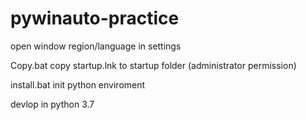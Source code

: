 # pywinauto-practice
open window region/language in settings

Copy.bat copy startup.lnk to startup folder (administrator permission)

install.bat init python enviroment

devlop in python 3.7
